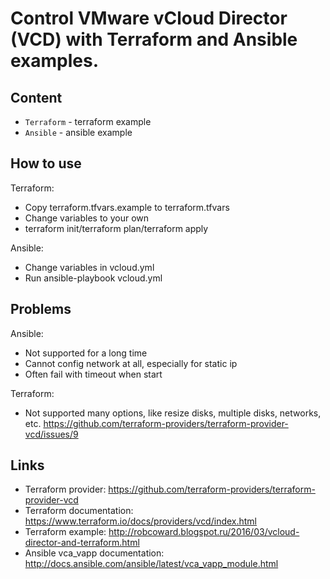 # Control VMware vCloud Director (VCD) with Terraform and Ansible examples.

## Content
* `Terraform` - terraform example
* `Ansible` - ansible example

## How to use
Terraform:
* Copy terraform.tfvars.example to terraform.tfvars
* Change variables to your own
* terraform init/terraform plan/terraform apply

Ansible:
* Change variables in vcloud.yml
* Run ansible-playbook vcloud.yml

## Problems
Ansible:
* Not supported for a long time
* Cannot config network at all, especially for static ip
* Often fail with timeout when start

Terraform:
* Not supported many options, like resize disks, multiple disks, networks, etc. https://github.com/terraform-providers/terraform-provider-vcd/issues/9

## Links
* Terraform provider: https://github.com/terraform-providers/terraform-provider-vcd
* Terraform documentation: https://www.terraform.io/docs/providers/vcd/index.html
* Terraform example: http://robcoward.blogspot.ru/2016/03/vcloud-director-and-terraform.html
* Ansible vca_vapp documentation: http://docs.ansible.com/ansible/latest/vca_vapp_module.html
